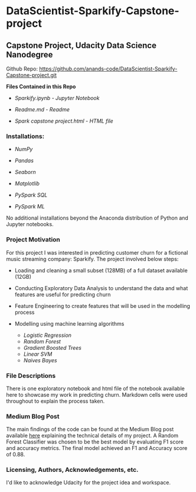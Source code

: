 # DataScientist-Sparkify-Capstone-project
## Capstone Project, Udacity Data Science Nanodegree

Github Repo: https://github.com/anands-code/DataScientist-Sparkify-Capstone-project.git

**Files Contained in this Repo**

* *Sparkify.ipynb - Jupyter Notebook*

* *Readme.md - Readme* 

* *Spark capstone project.html - HTML file*

### Installations:

* *NumPy*

* *Pandas*

* *Seaborn*

* *Matplotlib*

* *PySpark SQL*

* *PySpark ML*

No additional installations beyond the Anaconda distribution of Python and Jupyter notebooks.

### Project Motivation

For this project I was interested in predicting customer churn for a fictional music streaming company: Sparkify.
The project involved below steps:

* Loading and cleaning a small subset (128MB) of a full dataset available (12GB)

* Conducting Exploratory Data Analysis to understand the data and what features are useful for predicting churn

* Feature Engineering to create features that will be used in the modelling process

* Modelling using machine learning algorithms
  * _Logistic Regression_
  * _Random Forest_
  * _Gradient Boosted Trees_
  * _Linear SVM_
  * _Naives Bayes_
  
### File Descriptions

There is one exploratory notebook and html file of the notebook available here to showcase my work in predicting churn. Markdown cells were used throughout to explain the process taken.

### Medium Blog Post

The main findings of the code can be found at the Medium Blog post available [here](https://medium.com/@anand-blog/datascientist-sparkify-capstone-project-10c2d66d9056)  explaining the technical details of my project. A Random Forest Classifier was chosen to be the best model by evaluating F1 score and accuracy metrics. The final model achieved an F1 and Accuracy score of 0.88.

### Licensing, Authors, Acknowledgements, etc.

I'd like to acknowledge Udacity for the project idea and workspace.

